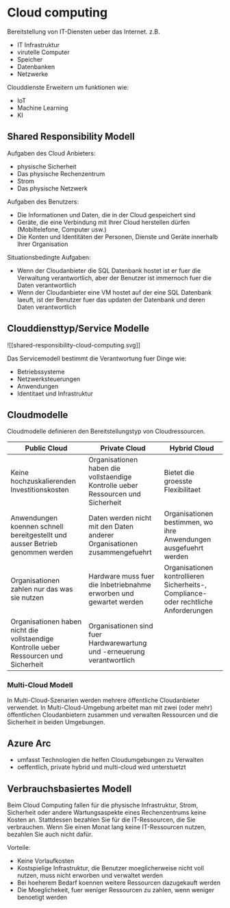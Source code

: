 # Cloud computing

Bereitstellung von IT-Diensten ueber das Internet. 
z.B.
- IT Infrastruktur
- virutelle Computer
- Speicher
- Datenbanken 
- Netzwerke

Clouddienste Erweitern um funktionen wie: 
- IoT 
- Machine Learning 
- KI

## Shared Responsibility Modell

Aufgaben des Cloud Anbieters: 
- physische Sicherheit 
- Das physische Rechenzentrum
- Strom
- Das physische Netzwerk

Aufgaben des Benutzers:
- Die Informationen und Daten, die in der Cloud gespeichert sind
- Geräte, die eine Verbindung mit Ihrer Cloud herstellen dürfen (Mobiltelefone, Computer usw.)
- Die Konten und Identitäten der Personen, Dienste und Geräte innerhalb Ihrer Organisation

Situationsbedingte Aufgaben:
- Wenn der Cloudanbieter die SQL Datenbank hostet ist er fuer die Verwaltung verantwortlich, aber der Benutzer ist immernoch fuer die Daten verantwortlich
- Wenn der Cloudanbieter eine VM hostet auf der eine SQL Datenbank laeuft, ist der Benutzer fuer das updaten der Datenbank und deren Daten verantwortlich

## Clouddiensttyp/Service Modelle

![[shared-responsibility-cloud-computing.svg]]

Das Servicemodell bestimmt die Verantwortung fuer Dinge wie:
- Betriebssysteme
- Netzwerksteuerungen
- Anwendungen
- Identitaet und Infrastruktur

## Cloudmodelle

Cloudmodelle definieren den Bereitstellungstyp von Cloudressourcen.

| Public Cloud                                                                           | Private Cloud                                                                    | Hybrid Cloud                                                                         |
| -------------------------------------------------------------------------------------- | -------------------------------------------------------------------------------- | ------------------------------------------------------------------------------------ |
| Keine hochzuskalierenden Investitionskosten                                            | Organisationen haben die vollstaendige Kontrolle ueber Ressourcen und Sicherheit | Bietet die groesste Flexibilitaet                                                    |
| Anwendungen koennen schnell bereitgestellt und ausser Betrieb genommen werden          | Daten werden nicht mit den Daten anderer Organisationen zusammengefuehrt         | Organisationen bestimmen, wo ihre Anwendungen ausgefuehrt werden                     |
| Organisationen zahlen nur das was sie nutzen                                           | Hardware muss fuer die Inbetriebnahme erworben und gewartet werden               | Organisationen kontrollieren Sicherheits-, Compliance- oder rechtliche Anforderungen |
| Organisationen haben nicht die vollstaendige Kontrolle ueber Ressourcen und Sicherheit | Organisationen sind fuer Hardwarewartung und -erneuerung verantwortlich          |                                                                                      |

### Multi-Cloud Modell

In Multi-Cloud-Szenarien werden mehrere öffentliche Cloudanbieter verwendet. In Multi-Cloud-Umgebung arbeitet man mit zwei (oder mehr) öffentlichen Cloudanbietern zusammen und verwalten Ressourcen und die Sicherheit in beiden Umgebungen.

## Azure Arc
- umfasst Technologien die helfen Cloudumgebungen zu Verwalten
- oeffentlich, private hybrid und multi-cloud wird unterstuetzt

## Verbrauchsbasiertes Modell

Beim Cloud Computing fallen für die physische Infrastruktur, Strom, Sicherheit oder andere Wartungsaspekte eines Rechenzentrums keine Kosten an. Stattdessen bezahlen Sie für die IT-Ressourcen, die Sie verbrauchen. Wenn Sie einen Monat lang keine IT-Ressourcen nutzen, bezahlen Sie auch nicht dafür.

Vorteile:
- Keine Vorlaufkosten
- Kostspielige Infrastruktur, die Benutzer moeglicherweise nicht voll nutzen, muss nicht erworben und verwaltet werden
- Bei hoeherem Bedarf koennen weitere Ressourcen dazugekauft werden
- Die Moeglichekeit, fuer weniger Ressourcen zu zahlen, wenn weniger benoetigt werden

